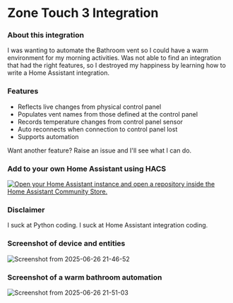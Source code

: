 # Zone Touch 3 Integration

### About this integration

I was wanting to automate the Bathroom vent so I could have a warm environment for my morning activities. Was not able to find an integration that had the right features, so I destroyed my happiness by learning how to write a Home Assistant integration.

### Features
- Reflects live changes from physical control panel
- Populates vent names from those defined at the control panel
- Records temperature changes from control panel sensor
- Auto reconnects when connection to control panel lost
- Supports automation

Want another feature? Raise an issue and I'll see what I can do.

### Add to your own Home Assistant using HACS
[![Open your Home Assistant instance and open a repository inside the Home Assistant Community Store.](https://my.home-assistant.io/badges/hacs_repository.svg)](https://my.home-assistant.io/redirect/hacs_repository/?owner=dsmackie&repository=hacs_zonetouch3&category=integration)

### Disclaimer
I suck at Python coding. I suck at Home Assistant integration coding.

### Screenshot of device and entities
![Screenshot from 2025-06-26 21-46-52](https://github.com/user-attachments/assets/d9efdad8-a7d7-4f4b-8e55-4a7ee37d080e)

### Screenshot of a warm bathroom automation
![Screenshot from 2025-06-26 21-51-03](https://github.com/user-attachments/assets/c635cfa3-e6ec-4330-af53-3f4870539a17)

